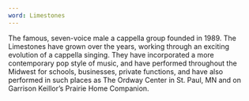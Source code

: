 ```yaml
---
word: Limestones
---
```


The famous, seven-voice male a cappella group founded in 1989. The Limestones have grown over the years, working through an exciting evolution of a cappella singing. They have incorporated a more contemporary pop style of music, and have performed throughout the Midwest for schools, businesses, private functions, and have also performed in such places as The Ordway Center in St. Paul, MN and on Garrison Keillor’s Prairie Home Companion.
